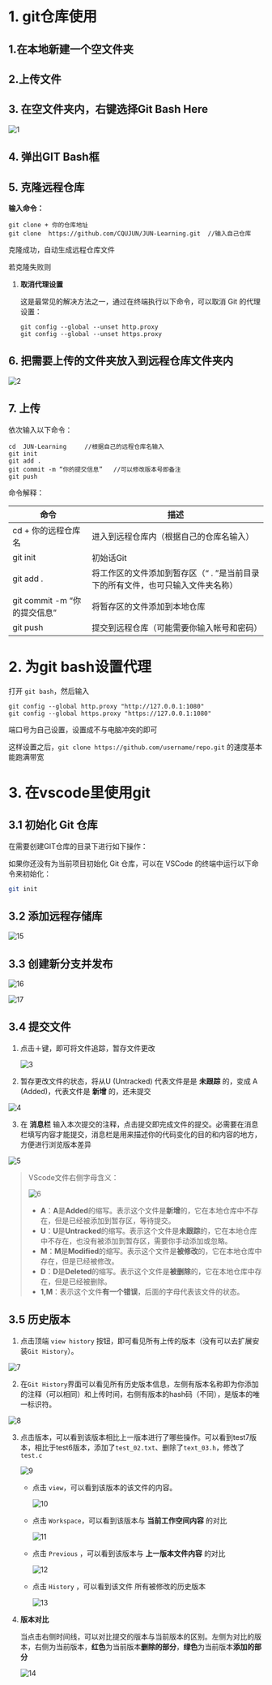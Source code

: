 # 1. git仓库使用

## 1.在本地新建一个空文件夹

## 2.上传文件

## 3. 在空文件夹内，右键选择Git Bash Here

![1](./github-use.assets/1.png)

## 4. 弹出GIT Bash框

## 5. 克隆远程仓库

**输入命令：**

```shell
git clone + 你的仓库地址
git clone  https://github.com/CQUJUN/JUN-Learning.git  //输入自己仓库
```

克隆成功，自动生成远程仓库文件

若克隆失败则

1. **取消代理设置**

   这是最常见的解决方法之一，通过在终端执行以下命令，可以取消 Git 的代理设置：

   ```shell
   git config --global --unset http.proxy 
   git config --global --unset https.proxy
   ```

## 6. 把需要上传的文件夹放入到远程仓库文件夹内

![2](./github-use.assets/2.png)

## 7. 上传

依次输入以下命令：

```shell
cd  JUN-Learning     //根据自己的远程仓库名输入
git init
git add .
git commit -m “你的提交信息”   //可以修改版本号即备注
git push
```

命令解释：

| 命令                         | 描述                                                         |
| ---------------------------- | ------------------------------------------------------------ |
| cd + 你的远程仓库名          | 进入到远程仓库内（根据自己的仓库名输入）                     |
| git init                     | 初始话Git                                                    |
| git add .                    | 将工作区的文件添加到暂存区（“ . ”是当前目录下的所有文件，也可只输入文件夹名称） |
| git commit -m “你的提交信息” | 将暂存区的文件添加到本地仓库                                 |
| git push                     | 提交到远程仓库（可能需要你输入帐号和密码）                   |

# 2. 为git bash设置代理

打开 `git bash`，然后输入

```stylus
git config --global http.proxy "http://127.0.0.1:1080"
git config --global https.proxy "https://127.0.0.1:1080"
```

端口号为自己设置，设置成不与电脑冲突的即可

这样设置之后，`git clone https://github.com/username/repo.git` 的速度基本能跑满带宽

# 3. 在vscode里使用git

## **3.1 初始化 Git 仓库**

在需要创建GIT仓库的目录下进行如下操作：

如果你还没有为当前项目初始化 Git 仓库，可以在 VSCode 的终端中运行以下命令来初始化：

```bash
git init
```

## 3.2 添加远程存储库

![15](./github-use.assets/15.png)

## 3.3 创建新分支并发布

![16](./github-use.assets/16.png)

![17](./github-use.assets/17.png)

## 3.4 提交文件

1. 点击＋键，即可将文件追踪，暂存文件更改

   ![3](./github-use.assets/3.png)

2. 暂存更改文件的状态，将从U (Untracked) 代表文件是是 **未跟踪** 的，变成 A (Added)，代表文件是 **新增** 的，还未提交

![4](./github-use.assets/4.png)

3. 在 **消息栏** 输入本次提交的注释，点击提交即完成文件的提交。必需要在消息栏填写内容才能提交，消息栏是用来描述你的代码变化的目的和内容的地方，方便进行浏览版本差异

![5](./github-use.assets/5.png)

> VScode文件右侧字母含义：
>
> ![6](./github-use.assets/6.png)
>
> - **A**：**A**是**Added**的缩写。表示这个文件是**新增**的，它在本地仓库中不存在，但是已经被添加到暂存区，等待提交。
> - **U**：**U**是**Untracked**的缩写。表示这个文件是**未跟踪**的，它在本地仓库中不存在，也没有被添加到暂存区，需要你手动添加或忽略。
> - **M**：**M**是**Modified**的缩写。表示这个文件是**被修改**的，它在本地仓库中存在，但是已经被修改。
> - **D**：**D**是**Deleted**的缩写。表示这个文件是**被删除**的，它在本地仓库中存在，但是已经被删除。
> - **1,M**：表示这个文件**有一个错误**，后面的字母代表该文件的状态。

## 3.5 历史版本

1. 点击顶端 `view history` 按钮，即可看见所有上传的版本（没有可以去扩展安装`Git History`）。

![7](./github-use.assets/7.png)

2. 在`Git History`界面可以看见所有历史版本信息，左侧有版本名称即为你添加的注释（可以相同）和上传时间，右侧有版本的hash码（不同），是版本的唯一标识符。

![8](./github-use.assets/8.png)

3. 点击版本，可以看到该版本相比上一版本进行了哪些操作。可以看到test7版本，相比于test6版本，添加了`test_02.txt`、删除了`text_03.h`，修改了`test.c`

   ![9](./github-use.assets/9.png)

   - 点击 `view`，可以看到该版本的该文件的内容。

     ![10](./github-use.assets/10.png)

   - 点击 `Workspace`，可以看到该版本与 **当前工作空间内容** 的对比

     ![11](./github-use.assets/11.png)

   - 点击 `Previous` ，可以看到该版本与 **上一版本文件内容** 的对比

     ![12](./github-use.assets/12.png)

   - 点击 `History` ，可以看到该文件 所有被修改的历史版本

     ![13](./github-use.assets/13.png)

4. **版本对比**

   当点击右侧时间线，可以对比提交的版本与当前版本的区别。左侧为对比的版本，右侧为当前版本，**红色**为当前版本**删除的部分**，**绿色**为当前版本**添加的部分**

   ![14](./github-use.assets/14.png)



